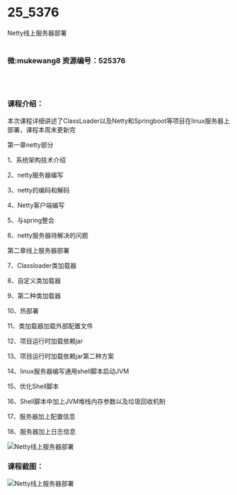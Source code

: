 # 25_5376
Netty线上服务器部署
<br/></br>
<h3>微:mukewang8 资源编号：525376</h3>
<br/></br>
<h3>课程介绍：</h3>
<p>本次课程详细讲述了ClassLoader以及<a title="查看与 Netty 相关的文章" target="_blank">Netty</a>和Springboot等项目在linux服务器上部署，课程本周末更新完</p>
<p>第一章netty部分</p>
<p>1、系统架构技术介绍</p>
<p>2、netty服务器编写</p>
<p>3、netty的编码和解码</p>
<p>4、Netty客户端编写</p>
<p>5、与spring整合</p>
<p>6、netty服务器待解决的问题</p>
<p>第二章线上服务器部署</p>
<p>7、Classloader类加载器</p>
<p>8、自定义类加载器</p>
<p>9、第二种类加载器</p>
<p>10、热部署</p>
<p>11、类加载器加载外部配置文件</p>
<p>12、项目运行时加载依赖jar</p>
<p>13、项目运行时加载依赖jar第二种方案</p>
<p>14、linux服务器编写通用shell脚本启动JVM</p>
<p>15、优化Shell脚本</p>
<p>16、Shell脚本中加上JVM堆栈内存参数以及垃圾回收机制</p>
<p>17、服务器加上配置信息</p>
<p>18、服务器加上日志信息</p>
<p><img src="https://www.ko996.com/wp-content/uploads/img/2019/06/3-18-300x167.jpg" alt="Netty线上服务器部署"></p>
<h3>课程截图：</h3>
<p><img src="https://www.ko996.com/wp-content/uploads/img/2019/06/2-63.png" alt="Netty线上服务器部署"></p>
<p>&nbsp;</p>
